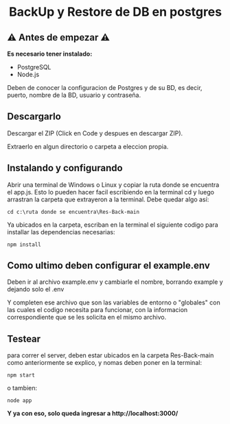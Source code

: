 <h1 align="center"> BackUp y Restore de DB en postgres </h1>

## :warning: Antes de empezar :warning:

**Es necesario tener instalado:**
- PostgreSQL
- Node.js

Deben de conocer la configuracion de Postgres y de su BD, es decir, puerto, nombre de la BD, usuario y contraseña.


## Descargarlo
Descargar el ZIP (Click en Code y despues en descargar ZIP).

Extraerlo en algun directorio o carpeta a eleccion propia.

## Instalando y configurando
Abrir una terminal de Windows o Linux y copiar la ruta donde se encuentra el app.js.
Esto lo pueden hacer facil escribiendo en la terminal cd y luego arrastran la carpeta que extrayeron a la terminal.
Debe quedar algo así:

```shell
cd c:\ruta donde se encuentra\Res-Back-main
```

Ya ubicados en la carpeta, escriban en la terminal el siguiente codigo para installar las dependencias necesarias:
```shell
npm install
```

## **Como ultimo deben configurar el example.env**
Deben ir al archivo example.env y cambiarle el nombre, borrando example y dejando solo el .env

Y completen ese archivo que son las variables de entorno o "globales" con las cuales el codigo necesita para funcionar, con la informacion correspondiente que se les solicita en el mismo archivo.

## Testear
para correr el server, deben estar ubicados en la carpeta Res-Back-main como anteriormente se explico, y nomas deben poner en la terminal:
```shell
npm start
```

o tambien:

```shell
node app
```

**Y ya con eso, solo queda ingresar a http://localhost:3000/**
